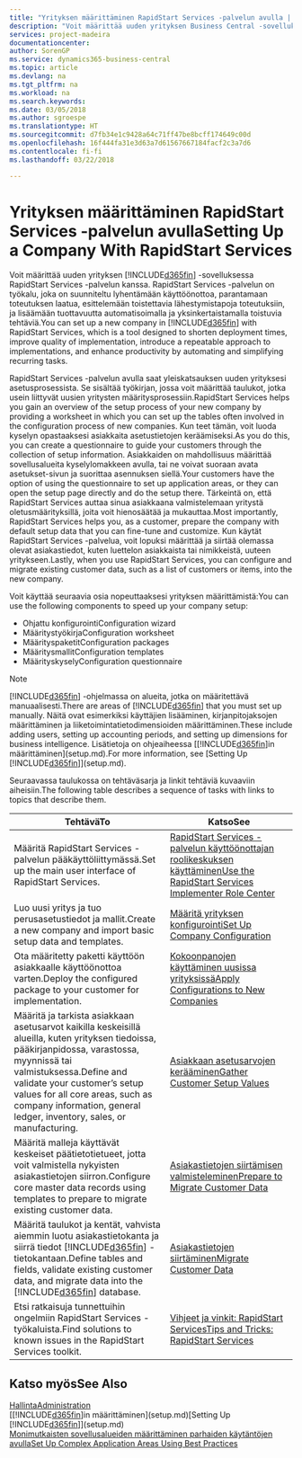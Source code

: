```yaml
---
title: "Yrityksen määrittäminen RapidStart Services -palvelun avulla | Microsoft Docs"
description: "Voit määrittää uuden yrityksen Business Central -sovelluksessa RapidStart Services -palvelun kanssa. RapidStart Services on työkalu, joka on suunniteltu lyhentämään käyttöönottoa, parantamaan toteutuksen laatua, esittelemään toistettavia lähestymistapoja toteutuksiin, ja lisäämään tuottavuutta automatisoimalla ja yksinkertaistamalla toistuvia tehtäviä."
services: project-madeira
documentationcenter: 
author: SorenGP
ms.service: dynamics365-business-central
ms.topic: article
ms.devlang: na
ms.tgt_pltfrm: na
ms.workload: na
ms.search.keywords: 
ms.date: 03/05/2018
ms.author: sgroespe
ms.translationtype: HT
ms.sourcegitcommit: d7fb34e1c9428a64c71ff47be8bcff174649c00d
ms.openlocfilehash: 16f444fa31e3d63a7d61567667184facf2c3a7d6
ms.contentlocale: fi-fi
ms.lasthandoff: 03/22/2018

---
```

# <a name="setting-up-a-company-with-rapidstart-services"></a><span data-ttu-id="792c8-103">Yrityksen määrittäminen RapidStart Services -palvelun avulla</span><span class="sxs-lookup"><span data-stu-id="792c8-103">Setting Up a Company With RapidStart Services</span></span>
<span data-ttu-id="792c8-104">Voit määrittää uuden yrityksen [!INCLUDE[d365fin](includes/d365fin_md.md)] -sovelluksessa RapidStart Services -palvelun kanssa. RapidStart Services -palvelun on työkalu, joka on suunniteltu lyhentämään käyttöönottoa, parantamaan toteutuksen laatua, esittelemään toistettavia lähestymistapoja toteutuksiin, ja lisäämään tuottavuutta automatisoimalla ja yksinkertaistamalla toistuvia tehtäviä.</span><span class="sxs-lookup"><span data-stu-id="792c8-104">You can set up a new company in [!INCLUDE[d365fin](includes/d365fin_md.md)] with RapidStart Services, which is a tool designed to shorten deployment times, improve quality of implementation, introduce a repeatable approach to implementations, and enhance productivity by automating and simplifying recurring tasks.</span></span>  

<span data-ttu-id="792c8-105">RapidStart Services -palvelun avulla saat yleiskatsauksen uuden yrityksesi asetusprosessista. Se sisältää työkirjan, jossa voit määrittää taulukot, jotka usein liittyvät uusien yritysten määritysprosessiin.</span><span class="sxs-lookup"><span data-stu-id="792c8-105">RapidStart Services helps you gain an overview of the setup process of your new company by providing a worksheet in which you can set up the tables often involved in the configuration process of new companies.</span></span> <span data-ttu-id="792c8-106">Kun teet tämän, voit luoda kyselyn opastaaksesi asiakkaita asetustietojen keräämiseksi.</span><span class="sxs-lookup"><span data-stu-id="792c8-106">As you do this, you can create a questionnaire to guide your customers through the collection of setup information.</span></span> <span data-ttu-id="792c8-107">Asiakkaiden on mahdollisuus määrittää sovellusalueita kyselylomakkeen avulla, tai ne voivat suoraan avata asetukset-sivun ja suorittaa asennuksen siellä.</span><span class="sxs-lookup"><span data-stu-id="792c8-107">Your customers have the option of using the questionnaire to set up application areas, or they can open the setup page directly and do the setup there.</span></span> <span data-ttu-id="792c8-108">Tärkeintä on, että RapidStart Services auttaa sinua asiakkaana valmistelemaan yritystä oletusmäärityksillä, joita voit hienosäätää ja mukauttaa.</span><span class="sxs-lookup"><span data-stu-id="792c8-108">Most importantly, RapidStart Services helps you, as a customer, prepare the company with default setup data that you can fine-tune and customize.</span></span> <span data-ttu-id="792c8-109">Kun käytät RapidStart Services -palvelua, voit lopuksi määrittää ja siirtää olemassa olevat asiakastiedot, kuten luettelon asiakkaista tai nimikkeistä, uuteen yritykseen.</span><span class="sxs-lookup"><span data-stu-id="792c8-109">Lastly, when you use RapidStart Services, you can configure and migrate existing customer data, such as a list of customers or items, into the new company.</span></span>

<span data-ttu-id="792c8-110">Voit käyttää seuraavia osia nopeuttaaksesi yrityksen määrittämistä:</span><span class="sxs-lookup"><span data-stu-id="792c8-110">You can use the following components to speed up your company setup:</span></span>  

-   <span data-ttu-id="792c8-111">Ohjattu konfigurointi</span><span class="sxs-lookup"><span data-stu-id="792c8-111">Configuration wizard</span></span>  
-   <span data-ttu-id="792c8-112">Määritystyökirja</span><span class="sxs-lookup"><span data-stu-id="792c8-112">Configuration worksheet</span></span>  
-   <span data-ttu-id="792c8-113">Määrityspaketit</span><span class="sxs-lookup"><span data-stu-id="792c8-113">Configuration packages</span></span>  
-   <span data-ttu-id="792c8-114">Määritysmallit</span><span class="sxs-lookup"><span data-stu-id="792c8-114">Configuration templates</span></span>  
-   <span data-ttu-id="792c8-115">Määrityskysely</span><span class="sxs-lookup"><span data-stu-id="792c8-115">Configuration questionnaire</span></span>  

> [!Note]  
>  <span data-ttu-id="792c8-116">[!INCLUDE[d365fin](includes/d365fin_md.md)] -ohjelmassa on alueita, jotka on määritettävä manuaalisesti.</span><span class="sxs-lookup"><span data-stu-id="792c8-116">There are areas of [!INCLUDE[d365fin](includes/d365fin_md.md)] that you must set up manually.</span></span> <span data-ttu-id="792c8-117">Näitä ovat esimerkiksi käyttäjien lisääminen, kirjanpitojaksojen määrittäminen ja liiketoimintatietodimensioiden määrittäminen.</span><span class="sxs-lookup"><span data-stu-id="792c8-117">These include adding users, setting up accounting periods, and setting up dimensions for business intelligence.</span></span> <span data-ttu-id="792c8-118">Lisätietoja on ohjeaiheessa [[!INCLUDE[d365fin](includes/d365fin_md.md)]in määrittäminen](setup.md).</span><span class="sxs-lookup"><span data-stu-id="792c8-118">For more information, see [Setting Up [!INCLUDE[d365fin](includes/d365fin_md.md)]](setup.md).</span></span>

 <span data-ttu-id="792c8-119">Seuraavassa taulukossa on tehtäväsarja ja linkit tehtäviä kuvaaviin aiheisiin.</span><span class="sxs-lookup"><span data-stu-id="792c8-119">The following table describes a sequence of tasks with links to topics that describe them.</span></span>

|<span data-ttu-id="792c8-120">**Tehtävä**</span><span class="sxs-lookup"><span data-stu-id="792c8-120">**To**</span></span>|<span data-ttu-id="792c8-121">**Katso**</span><span class="sxs-lookup"><span data-stu-id="792c8-121">**See**</span></span>|  
|------------|-------------|  
|<span data-ttu-id="792c8-122">Määritä RapidStart Services -palvelun pääkäyttöliittymässä.</span><span class="sxs-lookup"><span data-stu-id="792c8-122">Set up the main user interface of RapidStart Services.</span></span>|[<span data-ttu-id="792c8-123">RapidStart Services -palvelun käyttöönottajan roolikeskuksen käyttäminen</span><span class="sxs-lookup"><span data-stu-id="792c8-123">Use the RapidStart Services Implementer Role Center</span></span>](admin-how-to-use-the-rapidstart-services-role-center-to-track-progress.md)|  
|<span data-ttu-id="792c8-124">Luo uusi yritys ja tuo perusasetustiedot ja mallit.</span><span class="sxs-lookup"><span data-stu-id="792c8-124">Create a new company and import basic setup data and templates.</span></span>|[<span data-ttu-id="792c8-125">Määritä yrityksen konfigurointi</span><span class="sxs-lookup"><span data-stu-id="792c8-125">Set Up Company Configuration</span></span>](admin-set-up-company-configuration.md)|  
|<span data-ttu-id="792c8-126">Ota määritetty paketti käyttöön asiakkaalle käyttöönottoa varten.</span><span class="sxs-lookup"><span data-stu-id="792c8-126">Deploy the configured package to your customer for implementation.</span></span>|[<span data-ttu-id="792c8-127">Kokoonpanojen käyttäminen uusissa yrityksissä</span><span class="sxs-lookup"><span data-stu-id="792c8-127">Apply Configurations to New Companies</span></span>](admin-apply-configuration-to-new-companies.md)|
|<span data-ttu-id="792c8-128">Määritä ja tarkista asiakkaan asetusarvot kaikilla keskeisillä alueilla, kuten yrityksen tiedoissa, pääkirjanpidossa, varastossa, myynnissä tai valmistuksessa.</span><span class="sxs-lookup"><span data-stu-id="792c8-128">Define and validate your customer’s setup values for all core areas, such as company information, general ledger, inventory, sales, or manufacturing.</span></span>|[<span data-ttu-id="792c8-129">Asiakkaan asetusarvojen kerääminen</span><span class="sxs-lookup"><span data-stu-id="792c8-129">Gather Customer Setup Values</span></span>](admin-gather-customer-setup-values.md)|  
|<span data-ttu-id="792c8-130">Määritä malleja käyttävät keskeiset päätietotietueet, jotta voit valmistella nykyisten asiakastietojen siirron.</span><span class="sxs-lookup"><span data-stu-id="792c8-130">Configure core master data records using templates to prepare to migrate existing customer data.</span></span>|[<span data-ttu-id="792c8-131">Asiakastietojen siirtämisen valmisteleminen</span><span class="sxs-lookup"><span data-stu-id="792c8-131">Prepare to Migrate Customer Data</span></span>](admin-use-templates-to-prepare-customer-data-for-migration.md)|  
|<span data-ttu-id="792c8-132">Määritä taulukot ja kentät, vahvista aiemmin luotu asiakastietokanta ja siirrä tiedot [!INCLUDE[d365fin](includes/d365fin_md.md)] -tietokantaan.</span><span class="sxs-lookup"><span data-stu-id="792c8-132">Define tables and fields, validate existing customer data, and migrate data into the [!INCLUDE[d365fin](includes/d365fin_md.md)] database.</span></span>|[<span data-ttu-id="792c8-133">Asiakastietojen siirtäminen</span><span class="sxs-lookup"><span data-stu-id="792c8-133">Migrate Customer Data</span></span>](admin-migrate-customer-data.md)|  
|<span data-ttu-id="792c8-134">Etsi ratkaisuja tunnettuihin ongelmiin RapidStart Services -työkaluista.</span><span class="sxs-lookup"><span data-stu-id="792c8-134">Find solutions to known issues in the RapidStart Services toolkit.</span></span>|[<span data-ttu-id="792c8-135">Vihjeet ja vinkit: RapidStart Services</span><span class="sxs-lookup"><span data-stu-id="792c8-135">Tips and Tricks: RapidStart Services</span></span>](admin-tips-and-tricks-rapidstart-services.md)|  

## <a name="see-also"></a><span data-ttu-id="792c8-136">Katso myös</span><span class="sxs-lookup"><span data-stu-id="792c8-136">See Also</span></span>  
[<span data-ttu-id="792c8-137">Hallinta</span><span class="sxs-lookup"><span data-stu-id="792c8-137">Administration</span></span>](admin-setup-and-administration.md)  
<span data-ttu-id="792c8-138">[[!INCLUDE[d365fin](includes/d365fin_md.md)]in määrittäminen](setup.md)</span><span class="sxs-lookup"><span data-stu-id="792c8-138">[Setting Up [!INCLUDE[d365fin](includes/d365fin_md.md)]](setup.md)</span></span>  
[<span data-ttu-id="792c8-139">Monimutkaisten sovellusalueiden määrittäminen parhaiden käytäntöjen avulla</span><span class="sxs-lookup"><span data-stu-id="792c8-139">Set Up Complex Application Areas Using Best Practices</span></span>](set-up-complex-application-areas-using-best-practices.md)   

